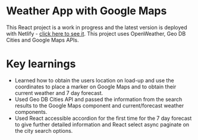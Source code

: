 # Weather App with Google Maps

This React project is a work in progress and the latest version is deployed with Netlify - [click here to see it](https://kals-weather-app.netlify.app/).
This project uses OpenWeather, Geo DB Cities and Google Maps APIs.

# Key learnings

- Learned how to obtain the users location on load-up and use the coordinates to place a marker on Google Maps and to obtain their current weather and 7 day forecast.
- Used Geo DB Cities API and passed the information from the search results to the Google Maps component and current/forecast weather components.
- Used React accessible accordion for the first time for the 7 day forecast to give further detailed information and React select async paginate on the city search options.
